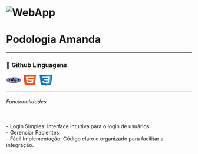 # ![WebApp](https://i.imgur.com/BOlAquO.png)
# Podologia Amanda

<hr>
  <div style="display: inline_block">
    <h3>🚀 Github Linguagens</h3>
    <img align="center" alt="Magnus-Php" height="30" width="40" src="https://raw.githubusercontent.com/devicons/devicon/master/icons/php/php-original.svg">
    <img align="center" alt="Magnus-HTML" height="30" width="40" src="https://raw.githubusercontent.com/devicons/devicon/master/icons/html5/html5-original.svg">
    <img align="center" alt="Magnus-CSS" height="30" width="40" src="https://raw.githubusercontent.com/devicons/devicon/master/icons/css3/css3-original.svg">
  </div>
<hr>

<h6>Funcionalidades</h6>
<br>
- Login Simples: Interface intuitiva para o login de usuários.<br>
- Gerenciar Pacientes.<br>
- Fácil Implementação: Código claro e organizado para facilitar a integração.<br>
